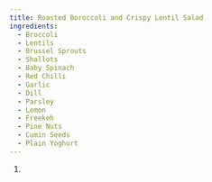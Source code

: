 ```yaml
---
title: Roasted Boroccoli and Crispy Lentil Salad
ingredients:
  - Broccoli
  - Lentils
  - Brussel Sprouts
  - Shallots
  - Baby Spinach
  - Red Chilli
  - Garlic
  - Dill
  - Parsley
  - Lemon
  - Freekeh
  - Pine Nuts
  - Cumin Seeds
  - Plain Yoghurt
---
```

1. 